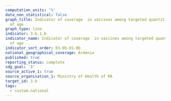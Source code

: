 ```yaml
---
computation_units: '%'
data_non_statistical: false
graph_title: Indicator of coverage  in vaccines among targeted quantities, 2 years
  of age
graph_type: line
indicator: 3.b.1.b
indicator_name: Indicator of coverage  in vaccines among targeted quantities, 2 years
  of age
indicator_sort_order: 03-0b-01-0b
national_geographical_coverage: Armenia
published: true
reporting_status: complete
sdg_goal: '3'
source_active_1: true
source_organisation_1: Ministry of Health of RA
target_id: 3.b
tags:
  - custom.national
---
```

